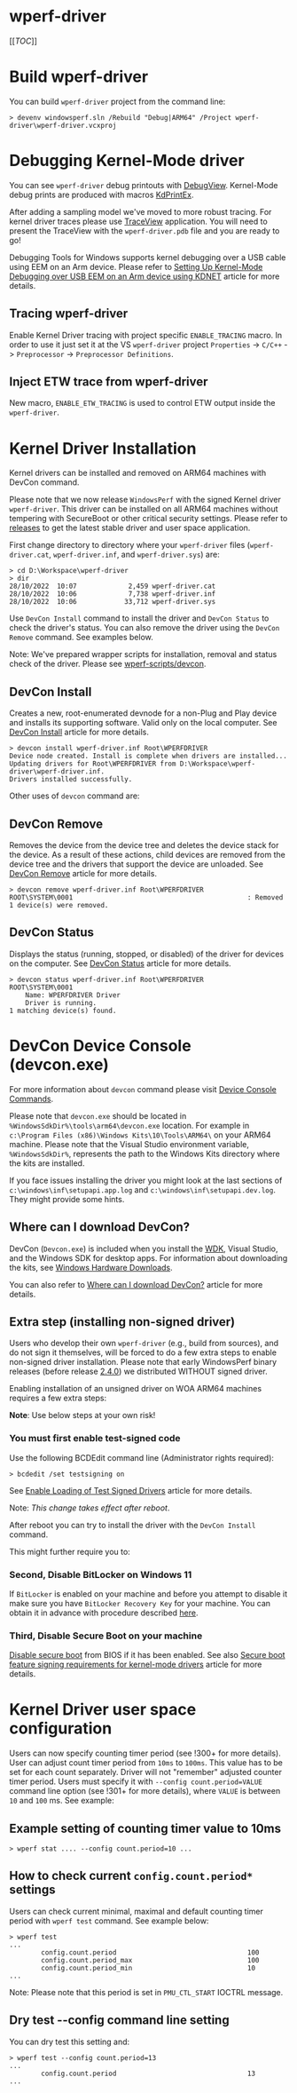 # wperf-driver

[[_TOC_]]

# Build wperf-driver

You can build `wperf-driver` project from the command line:

```
> devenv windowsperf.sln /Rebuild "Debug|ARM64" /Project wperf-driver\wperf-driver.vcxproj
```

# Debugging Kernel-Mode driver

You can see `wperf-driver` debug printouts with [DebugView](https://learn.microsoft.com/en-us/sysinternals/downloads/debugview). Kernel-Mode debug prints are produced with macros [KdPrintEx](https://learn.microsoft.com/en-us/windows-hardware/drivers/ddi/wdm/nf-wdm-kdprintex).

After adding a sampling model we've moved to more robust tracing. For kernel driver traces please use [TraceView](https://learn.microsoft.com/en-us/windows-hardware/drivers/devtest/traceview) application. You will need to present the TraceView with the `wperf-driver.pdb` file and you are ready to go!

Debugging Tools for Windows supports kernel debugging over a USB cable using EEM on an Arm device. Please refer to [Setting Up Kernel-Mode Debugging over USB EEM on an Arm device using KDNET](https://learn.microsoft.com/en-us/windows-hardware/drivers/debugger/setting-up-kernel-mode-debugging-over-usb-eem-arm-kdnet) article for more details.

## Tracing wperf-driver

Enable Kernel Driver tracing with project specific `ENABLE_TRACING` macro. In order to use it just set it at the VS `wperf-driver` project `Properties` -> `C/C++` -> `Preprocessor` -> `Preprocessor Definitions`.

## Inject ETW trace from wperf-driver

New macro, `ENABLE_ETW_TRACING` is used to control ETW output inside the `wperf-driver`.

# Kernel Driver Installation

Kernel drivers can be installed and removed on ARM64 machines with DevCon command.

Please note that we now release `WindowsPerf` with the signed Kernel driver `wperf-driver`. This driver can be installed on all ARM64 machines without tempering with SecureBoot or other critical security settings. Please refer to [releases](https://github.com/arm-developer-tools/windowsperf/releases) to get the latest stable driver and user space application.

First change directory to directory where your `wperf-driver` files (`wperf-driver.cat`, `wperf-driver.inf`, and `wperf-driver.sys`) are:

```
> cd D:\Workspace\wperf-driver
> dir
28/10/2022  10:07             2,459 wperf-driver.cat
28/10/2022  10:06             7,738 wperf-driver.inf
28/10/2022  10:06            33,712 wperf-driver.sys
```

Use `DevCon Install` command to install the driver and `DevCon Status` to check the driver's status. You can also remove the driver using the `DevCon Remove` command. See examples below.

Note: We've prepared wrapper scripts for installation, removal and status check of the driver. Please see [wperf-scripts/devcon](https://github.com/arm-developer-tools/windowsperf/tree/main/wperf-scripts/devcon).

## DevCon Install

Creates a new, root-enumerated devnode for a non-Plug and Play device and installs its supporting software. Valid only on the local computer. See [DevCon Install](https://learn.microsoft.com/en-us/windows-hardware/drivers/devtest/devcon-install) article for more details.

```
> devcon install wperf-driver.inf Root\WPERFDRIVER
Device node created. Install is complete when drivers are installed...
Updating drivers for Root\WPERFDRIVER from D:\Workspace\wperf-driver\wperf-driver.inf.
Drivers installed successfully.
```

Other uses of `devcon` command are:

## DevCon Remove

Removes the device from the device tree and deletes the device stack for the device. As a result of these actions, child devices are removed from the device tree and the drivers that support the device are unloaded. See [DevCon Remove](https://learn.microsoft.com/en-us/windows-hardware/drivers/devtest/devcon-remove) article for more details.

```
> devcon remove wperf-driver.inf Root\WPERFDRIVER
ROOT\SYSTEM\0001                                            : Removed
1 device(s) were removed.
```

## DevCon Status

Displays the status (running, stopped, or disabled) of the driver for devices on the computer. See [DevCon Status](https://learn.microsoft.com/en-us/windows-hardware/drivers/devtest/devcon-status) article for more details.

```
> devcon status wperf-driver.inf Root\WPERFDRIVER
ROOT\SYSTEM\0001
    Name: WPERFDRIVER Driver
    Driver is running.
1 matching device(s) found.
```

# DevCon Device Console (devcon.exe)

For more information about `devcon` command please visit [Device Console Commands](https://learn.microsoft.com/en-us/windows-hardware/drivers/devtest/devcon-general-commands).

Please note that `devcon.exe` should be located in `%WindowsSdkDir%\tools\arm64\devcon.exe` location. For example in  `c:\Program Files (x86)\Windows Kits\10\Tools\ARM64\` on your ARM64 machine. Please note that the Visual Studio environment variable, `%WindowsSdkDir%`, represents the path to the Windows Kits directory where the kits are installed.

If you face issues installing the driver you might look at the last sections of `c:\windows\inf\setupapi.app.log` and `c:\windows\inf\setupapi.dev.log`. They might provide some hints.

## Where can I download DevCon?

DevCon (`Devcon.exe`) is included when you install the [WDK](https://learn.microsoft.com/en-us/windows-hardware/drivers/download-the-wdk), Visual Studio, and the Windows SDK for desktop apps. For information about downloading the kits, see [Windows Hardware Downloads](https://learn.microsoft.com/en-us/windows-hardware/drivers/download-the-wdk).

You can also refer to [Where can I download DevCon?](https://learn.microsoft.com/en-us/windows-hardware/drivers/devtest/devcon#where-can-i-download-devcon) article for more details.

## Extra step (installing non-signed driver)

Users who develop their own `wperf-driver` (e.g., build from sources), and do not sign it themselves, will be forced to do a few extra steps to enable non-signed driver installation. Please note that early WindowsPerf binary releases (before release [2.4.0](https://github.com/arm-developer-tools/windowsperf/releases/2.4.0)) we distributed WITHOUT signed driver.

Enabling installation of an unsigned driver on WOA ARM64 machines requires a few extra steps:

**Note**: Use below steps at your own risk!

### You must first enable test-signed code

Use the following BCDEdit command line (Administrator rights required):

```
> bcdedit /set testsigning on
```

See [Enable Loading of Test Signed Drivers](https://learn.microsoft.com/en-us/windows-hardware/drivers/install/the-testsigning-boot-configuration-option#enable-or-disable-use-of-test-signed-code) article for more details.

Note: *This change takes effect after reboot*.

After reboot you can try to install the driver with the `DevCon Install` command.

This might further require you to:

### Second, Disable BitLocker on Windows 11

If `BitLocker` is enabled on your machine and before you attempt to disable it make sure you have `BitLocker Recovery Key` for your machine.
You can obtain it in advance with procedure described [here](https://support.microsoft.com/en-us/windows/finding-your-bitlocker-recovery-key-in-windows-6b71ad27-0b89-ea08-f143-056f5ab347d6).

### Third, Disable Secure Boot on your machine

[Disable secure boot](https://learn.microsoft.com/en-us/windows-hardware/manufacture/desktop/disabling-secure-boot?view=windows-11) from BIOS if it has been enabled. See also [Secure boot feature signing requirements for kernel-mode drivers](https://learn.microsoft.com/en-us/windows/win32/w8cookbook/secured-boot-signing-requirements-for-kernel-mode-drivers) article for more details.

# Kernel Driver user space configuration

Users can now specify counting timer period (see !300+ for more details). User can adjust count timer period from `10ms` to `100ms`. This value has to be set for each count separately. Driver will not "remember" adjusted counter timer period. Users must specify it with `--config count.period=VALUE` command line option (see !301+ for more details), where `VALUE` is between `10` and `100` ms. See example:

## Example setting of counting timer value to 10ms

```
> wperf stat .... --config count.period=10 ...
```

## How to check current `config.count.period*` settings

Users can check current minimal, maximal and default counting timer period with `wperf test` command. See example below:

```
> wperf test
...
        config.count.period                                 100
        config.count.period_max                             100
        config.count.period_min                             10
...
```

Note: Please note that this period is set in `PMU_CTL_START` IOCTRL message.

## Dry test --config command line setting

You can dry test this setting and:

```
> wperf test --config count.period=13
...
        config.count.period                                 13
...
```
